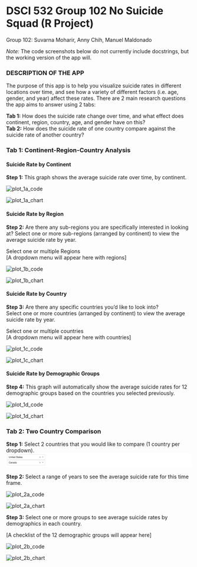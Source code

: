 # DSCI 532 Group 102 No Suicide Squad (R Project)
Group 102: Suvarna Moharir, Anny Chih, Manuel Maldonado

*Note:* The code screenshots below do not currently include docstrings, but the working version of the app will.

### DESCRIPTION OF THE APP
The purpose of this app is to help you visualize suicide rates in different locations over time, and see how a variety of different factors (i.e. age, gender, and year) affect these rates. There are 2 main research questions the app aims to answer using 2 tabs: 

**Tab 1:** How does the suicide rate change over time, and what effect does continent, region, country, age, and gender have on this?  
**Tab 2:** How does the suicide rate of one country compare against the suicide rate of another country?

### Tab 1: Continent-Region-Country Analysis
#### Suicide Rate by Continent
**Step 1:** This graph shows the average suicide rate over time, by continent.

![plot_1a_code](https://github.com/UBC-MDS/DSCI532_Group102_No_Suicide_Squad-R/blob/master/img/plot_1a_code.png)

![plot_1a_chart](https://github.com/UBC-MDS/DSCI532_Group102_No_Suicide_Squad-R/blob/master/img/plot_1a_chart.png)

#### Suicide Rate by Region
**Step 2:** Are there any sub-regions you are specifically interested in looking at?
Select one or more sub-regions (arranged by continent) to view the average suicide rate by year.

Select one or multiple Regions  
[A dropdown menu will appear here with regions]

![plot_1b_code](https://github.com/UBC-MDS/DSCI532_Group102_No_Suicide_Squad-R/blob/master/img/plot_1b_code.png)

![plot_1b_chart](https://github.com/UBC-MDS/DSCI532_Group102_No_Suicide_Squad-R/blob/master/img/plot_1b_chart.png)

#### Suicide Rate by Country
**Step 3:** Are there any specific countries you’d like to look into?  
Select one or more countries (arranged by continent) to view the average suicide rate by year.

Select one or multiple countries  
[A dropdown menu will appear here with countries]

![plot_1c_code](https://github.com/UBC-MDS/DSCI532_Group102_No_Suicide_Squad-R/blob/master/img/plot_1c_code.png)

![plot_1c_chart](https://github.com/UBC-MDS/DSCI532_Group102_No_Suicide_Squad-R/blob/master/img/plot_1c_chart.png)

#### Suicide Rate by Demographic Groups
**Step 4:** This graph will automatically show the average suicide rates for 12 demographic groups based on the countries you selected previously.  

![plot_1d_code](https://github.com/UBC-MDS/DSCI532_Group102_No_Suicide_Squad-R/blob/master/img/plot_1d_code.PNG)

![plot_1d_chart](https://github.com/UBC-MDS/DSCI532_Group102_No_Suicide_Squad-R/blob/master/img/plot_1d_chart.PNG)

### Tab 2: Two Country Comparison
**Step 1:** Select 2 countries that you would like to compare (1 country per dropdown).  
![plot_2a_dropdown](https://github.com/UBC-MDS/DSCI_532_Group102_No_Suicide_Squad/blob/master/img/plot_2a_dropdown.png)

**Step 2:** Select a range of years to see the average suicide rate for this time frame.

![plot_2a_code](https://github.com/UBC-MDS/DSCI532_Group102_No_Suicide_Squad-R/blob/master/img/plot_2a_code.png)

![plot_2a_chart](https://github.com/UBC-MDS/DSCI532_Group102_No_Suicide_Squad-R/blob/master/img/plot_2a_chart.png)

**Step 3:** Select one or more groups to see average suicide rates by demographics in each country.

[A checklist of the 12 demographic groups will appear here]

![plot_2b_code](https://github.com/UBC-MDS/DSCI532_Group102_No_Suicide_Squad-R/blob/master/img/plot_2b_code.png)

![plot_2b_chart](https://github.com/UBC-MDS/DSCI532_Group102_No_Suicide_Squad-R/blob/master/img/plot_2b_chart.png)
